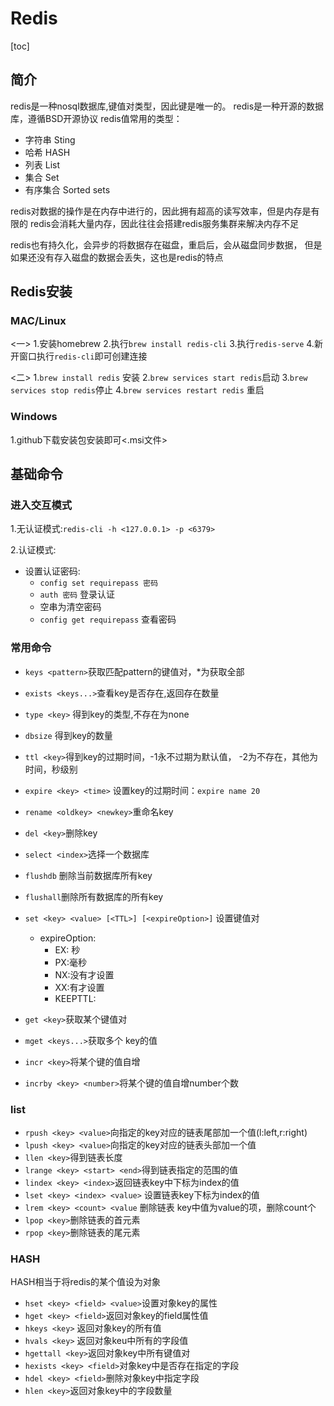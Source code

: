 # Redis

[toc]

## 简介

redis是一种nosql数据库,键值对类型，因此键是唯一的。
redis是一种开源的数据库，遵循BSD开源协议
redis值常用的类型：

- 字符串 Sting
- 哈希 HASH
- 列表 List
- 集合 Set
- 有序集合 Sorted sets

redis对数据的操作是在内存中进行的，因此拥有超高的读写效率，但是内存是有限的
redis会消耗大量内存，因此往往会搭建redis服务集群来解决内存不足

redis也有持久化，会异步的将数据存在磁盘，重启后，会从磁盘同步数据，
但是如果还没有存入磁盘的数据会丢失，这也是redis的特点

## Redis安装

### MAC/Linux

<一>
1.安装homebrew
2.执行`brew install redis-cli`
3.执行`redis-serve`
4.新开窗口执行`redis-cli`即可创建连接

<二>
1.`brew install redis` 安装
2.`brew services start redis`启动
3.`brew services stop redis`停止
4.`brew services restart redis` 重启

### Windows

1.github下载安装包安装即可<.msi文件>

## 基础命令

### 进入交互模式

1.无认证模式:`redis-cli -h <127.0.0.1> -p <6379>`

2.认证模式:

- 设置认证密码:
  - `config set requirepass 密码`
  - `auth 密码` 登录认证
  - 空串为清空密码
  - `config get requirepass` 查看密码

### 常用命令

- `keys <pattern>`获取匹配pattern的键值对，*为获取全部
- `exists <keys...>`查看key是否存在,返回存在数量
- `type <key>` 得到key的类型,不存在为none
- `dbsize` 得到key的数量
- `ttl <key>`得到key的过期时间，-1永不过期为默认值， -2为不存在，其他为时间，秒级别
- `expire <key> <time>` 设置key的过期时间：`expire name 20`
- `rename <oldkey> <newkey>`重命名key
- `del <key>`删除key

- `select <index>`选择一个数据库
- `flushdb` 删除当前数据库所有key
- `flushall`删除所有数据库的所有key

- `set <key> <value> [<TTL>] [<expireOption>]` 设置键值对
  - expireOption:
    - EX: 秒
    - PX:毫秒
    - NX:没有才设置
    - XX:有才设置
    - KEEPTTL:
- `get <key>`获取某个键值对
- `mget <keys...>`获取多个 key的值
- `incr <key>`将某个键的值自增
- `incrby <key> <number>`将某个键的值自增number个数

### list

- `rpush <key> <value>`向指定的key对应的链表尾部加一个值(l:left,r:right)
- `lpush <key> <value>`向指定的key对应的链表头部加一个值
- `llen <key>`得到链表长度
- `lrange <key> <start> <end>`得到链表指定的范围的值
- `lindex <key> <index>`返回链表key中下标为index的值
- `lset <key> <index> <value>` 设置链表key下标为index的值
- `lrem <key> <count> <value` 删除链表 key中值为value的项，删除count个
- `lpop <key>`删除链表的首元素
- `rpop <key>`删除链表的尾元素

### HASH

HASH相当于将redis的某个值设为对象

- `hset <key> <field> <value>`设置对象key的属性
- `hget <key> <field>`返回对象key的field属性值
- `hkeys <key>`  返回对象key的所有值
- `hvals <key>` 返回对象keu中所有的字段值
- `hgettall <key>`返回对象key中所有键值对
- `hexists <key> <field>`对象key中是否存在指定的字段
- `hdel <key> <field>`删除对象key中指定字段
- `hlen <key>`返回对象key中的字段数量
  